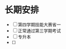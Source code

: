 # 长期安排

- [ ] 第四学期技能大赛省一
- [ ] 正常通过第三学期考试
- [ ] 专升本
- [ ] 
<!--stackedit_data:
eyJoaXN0b3J5IjpbMjA1NDAxMTIwNF19
-->